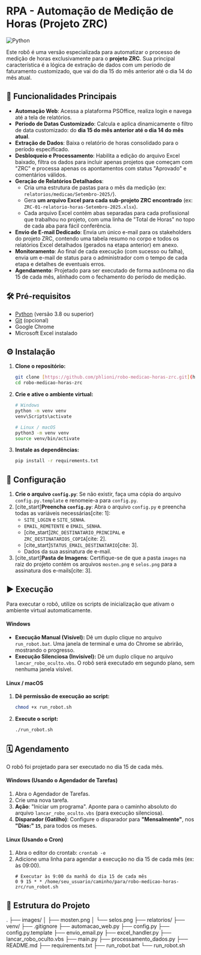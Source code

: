 # RPA - Automação de Medição de Horas (Projeto ZRC)

![Python](https://img.shields.io/badge/Python-3.8+-blue.svg)

Este robô é uma versão especializada para automatizar o processo de medição de horas exclusivamente para o **projeto ZRC**. Sua principal característica é a lógica de extração de dados com um período de faturamento customizado, que vai do dia 15 do mês anterior até o dia 14 do mês atual.

## 🚀 Funcionalidades Principais

-   **Automação Web**: Acessa a plataforma PSOffice, realiza login e navega até a tela de relatórios.
-   **Período de Datas Customizado**: Calcula e aplica dinamicamente o filtro de data customizado: do **dia 15 do mês anterior até o dia 14 do mês atual**.
-   **Extração de Dados**: Baixa o relatório de horas consolidado para o período especificado.
-   **Desbloqueio e Processamento**: Habilita a edição do arquivo Excel baixado, filtra os dados para incluir apenas projetos que começam com "ZRC" e processa apenas os apontamentos com status "Aprovado" e comentários válidos.
-   **Geração de Relatórios Detalhados**:
    -   Cria uma estrutura de pastas para o mês da medição (ex: `relatorios/medicao/Setembro-2025/`).
    -   Gera **um arquivo Excel para cada sub-projeto ZRC encontrado** (ex: `ZRC-01-relatorio-horas-Setembro-2025.xlsx`).
    -   Cada arquivo Excel contém abas separadas para cada profissional que trabalhou no projeto, com uma linha de "Total de Horas" no topo de cada aba para fácil conferência.
-   **Envio de E-mail Dedicado**: Envia um único e-mail para os stakeholders do projeto ZRC, contendo uma tabela resumo no corpo e todos os relatórios Excel detalhados (gerados na etapa anterior) em anexo.
-   **Monitoramento**: Ao final de cada execução (com sucesso ou falha), envia um e-mail de status para o administrador com o tempo de cada etapa e detalhes de eventuais erros.
-   **Agendamento**: Projetado para ser executado de forma autônoma no dia 15 de cada mês, alinhado com o fechamento do período de medição.

## 🛠️ Pré-requisitos

-   [Python](https://www.python.org/downloads/) (versão 3.8 ou superior)
-   [Git](https://git-scm.com/downloads/) (opcional)
-   Google Chrome
-   Microsoft Excel instalado

## ⚙️ Instalação

1.  **Clone o repositório:**
    ```bash
    git clone [https://github.com/phlioni/robo-medicao-horas-zrc.git](https://github.com/phlioni/robo-medicao-horas-zrc.git)
    cd robo-medicao-horas-zrc
    ```

2.  **Crie e ative o ambiente virtual:**
    ```bash
    # Windows
    python -m venv venv
    venv\Scripts\activate

    # Linux / macOS
    python3 -m venv venv
    source venv/bin/activate
    ```

3.  **Instale as dependências:**
    ```bash
    pip install -r requirements.txt
    ```

## 📝 Configuração

1.  **Crie o arquivo `config.py`**: Se não existir, faça uma cópia do arquivo `config.py.template` e renomeie-a para `config.py`.
2.  [cite_start]**Preencha `config.py`**: Abra o arquivo `config.py` e preencha todas as variáveis necessárias[cite: 1]:
    -   `SITE_LOGIN` e `SITE_SENHA`.
    -   `EMAIL_REMETENTE` e `EMAIL_SENHA`.
    -   [cite_start]`ZRC_DESTINATARIO_PRINCIPAL` e `ZRC_DESTINATARIOS_COPIA`[cite: 2].
    -   [cite_start]`STATUS_EMAIL_DESTINATARIO`[cite: 3].
    -   Dados da sua assinatura de e-mail.
3.  [cite_start]**Pasta de Imagens**: Certifique-se de que a pasta `images` na raiz do projeto contém os arquivos `mosten.png` e `selos.png` para a assinatura dos e-mails[cite: 3].

## ▶️ Execução

Para executar o robô, utilize os scripts de inicialização que ativam o ambiente virtual automaticamente.

#### Windows

-   **Execução Manual (Visível):** Dê um duplo clique no arquivo `run_robot.bat`. Uma janela de terminal e uma do Chrome se abrirão, mostrando o progresso.
-   **Execução Silenciosa (Invisível):** Dê um duplo clique no arquivo `lancar_robo_oculto.vbs`. O robô será executado em segundo plano, sem nenhuma janela visível.

#### Linux / macOS

1.  **Dê permissão de execução ao script:**
    ```bash
    chmod +x run_robot.sh
    ```
2.  **Execute o script:**
    ```bash
    ./run_robot.sh
    ```

## 🗓️ Agendamento

O robô foi projetado para ser executado no dia 15 de cada mês.

#### Windows (Usando o Agendador de Tarefas)

1.  Abra o Agendador de Tarefas.
2.  Crie uma nova tarefa.
3.  **Ação**: "Iniciar um programa". Aponte para o caminho absoluto do arquivo `lancar_robo_oculto.vbs` (para execução silenciosa).
4.  **Disparador (Gatilho)**: Configure o disparador para **"Mensalmente"**, nos **"Dias:" `15`**, para todos os meses.

#### Linux (Usando o Cron)

1.  Abra o editor do crontab: `crontab -e`
2.  Adicione uma linha para agendar a execução no dia 15 de cada mês (ex: às 09:00).
    ```crontab
    # Executar às 9:00 da manhã do dia 15 de cada mês
    0 9 15 * * /home/seu_usuario/caminho/para/robo-medicao-horas-zrc/run_robot.sh
    ```

## 📂 Estrutura do Projeto
.
├── images/
│   ├── mosten.png
│   └── selos.png
├── relatorios/
├── venv/
├── .gitignore
├── automacao_web.py
├── config.py
├── config.py.template
├── envio_email.py
├── excel_handler.py
├── lancar_robo_oculto.vbs
├── main.py
├── processamento_dados.py
├── README.md
├── requirements.txt
├── run_robot.bat
└── run_robot.sh
